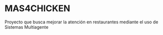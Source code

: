 # MAS4CHICKEN
 Proyecto que busca mejorar la atención en restaurantes mediante el uso de Sistemas Multiagente
